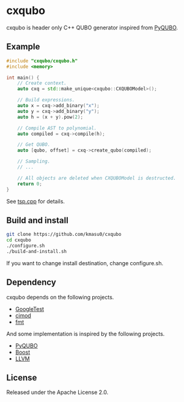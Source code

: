 # cxqubo

cxqubo is header only C++ QUBO generator inspired from [PyQUBO](https://github.com/recruit-communications/pyqubo).

## Example

```c++
#include "cxqubo/cxqubo.h"
#include <memory>

int main() {
    // Create context.
    auto cxq = std::make_unique<cxqubo::CXQUBOModel>();

    // Build expressions.
    auto x = cxq->add_binary("x");
    auto y = cxq->add_binary("y");
    auto h = (x + y).pow(2);

    // Compile AST to polynomial.
    auto compiled = cxq->compile(h);

    // Get QUBO.
    auto [qubo, offset] = cxq->create_qubo(compiled);

    // Sampling.
    // ...

    // All objects are deleted when CXQUBOModel is destructed.
    return 0;
}
```

See [tsp.cpp](./examples/tsp.cpp) for details.

## Build and install

```sh
git clone https://github.com/kmasu0/cxqubo
cd cxqubo
./configure.sh
./build-and-install.sh
```

If you want to change install destination, change configure.sh.

## Dependency

cxqubo depends on the following projects.

* [GoogleTest](https://github.com/google/googletest)
* [cimod](https://github.com/OpenJij/cimod)
* [fmt](https://github.com/fmtlib/fmt)

And some implementation is inspired by the following projects.

* [PyQUBO](https://github.com/recruit-communications/pyqubo)
* [Boost](https://github.com/boostorg/boost)
* [LLVM](https://github.com/llvm/llvm-project)

## License

Released under the Apache License 2.0.

